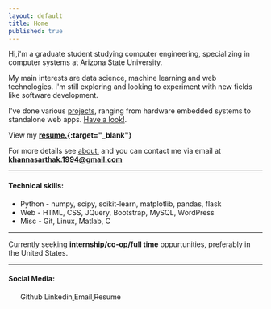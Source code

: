 ```yaml
---
layout: default
title: Home
published: true
---
```



Hi,i'm a graduate student studying computer engineering, specializing in computer systems at Arizona State University.

My main interests are data science, machine learning and web technologies. I'm still exploring and looking to experiment with new fields like software development.

I've done various [projects](http://khannasarthak.github.io/projects/), ranging from hardware embedded systems to standalone web apps. [Have a look!](http://khannasarthak.github.io/projects/).

View my **[resume.](http://khannasarthak.github.io/SarthakKhannaCV.pdf){:target="_blank"}**

For more details see [about.](http://khannasarthak.github.io/about/) and you can contact me via email at <a href="mailto:{{ site.email}}">**khannasarthak.1994@gmail.com**</a>

---
#### Technical skills:

* Python - numpy, scipy, scikit-learn, matplotlib, pandas, flask
* Web  - HTML, CSS, JQuery, Bootstrap, MySQL, WordPress
* Misc - Git, Linux, Matlab, C

---
Currently seeking **internship/co-op/full time** oppurtunities, preferably in the United States.
   
---
#### Social Media:   

   <ul>Github <a href="https://github.com/{{ site.github_username }}" target="_blank">
      <i class="fa fa-github fa-2x"></i> 
    </a>
    Linkedin<a href="https://linkedin.com/in/{{ site.linkedin_username }}" target="_blank">
      <i class="fa fa-linkedin fa-2x"></i> 
    </a>
    Email<a href="mailto:{{ site.email}}">
      <i class="fa fa-envelope fa-2x"></i> 
    </a>
    Resume<a href="http://khannasarthak.github.io/SarthakKhannaCV.pdf" target="_blank">
    <i class="fa fa-file-text-o fa-2x"></i>
    </a>
    </ul>





